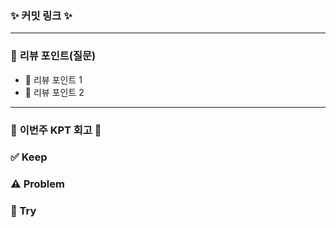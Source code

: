 ### ✨ **커밋 링크** ✨
<!--  
📌 **Tip:**  
좋은 피드백을 받으려면 작업을 커밋 단위로 잘 쪼개는 것이 중요합니다.  
모든 작업을 하나의 커밋으로 진행하면 구조 파악이 어렵고, 효과적인 피드백을 받기 어려울 수 있어요. 😢  

📝 **필수 양식**  
커밋 이름 : 커밋 링크  

🔍 **예시**  
- 동시성 처리 : c83845  
- 동시성 테스트 코드 : d93ji3  
-->

---

### 🧐 **리뷰 포인트(질문)**
- 🔎 리뷰 포인트 1
- 🔎 리뷰 포인트 2
<!--  
💡 **Tip:**  
리뷰어가 특히 확인해야 할 부분이나 신경 써야 할 코드를 명확히 작성해주세요! (최대 2개)  

👍 **좋은 예**:  
- `ErrorMessage` 컴포넌트의 상태 업데이트 로직이 적절한지 검토 부탁드립니다.  
- 추가한 유닛 테스트(`LoginError.test.js`)의 테스트 케이스가 충분한지 확인 부탁드립니다.  

👎 **나쁜 예**:  
- 개선사항을 알려주세요.  
- 코드 전반적으로 봐주세요.  
- 뭘 질문할지 모르겠어요. 😅  
-->

---

### 🌟 **이번주 KPT 회고** 🌟

### ✅ Keep
<!-- 🌱 유지해야 할 좋은 점 -->

### ⚠️ Problem
<!-- 🛠️ 개선이 필요한 점 -->

### 🚀 Try
<!-- ✨ 새롭게 시도할 점 -->
